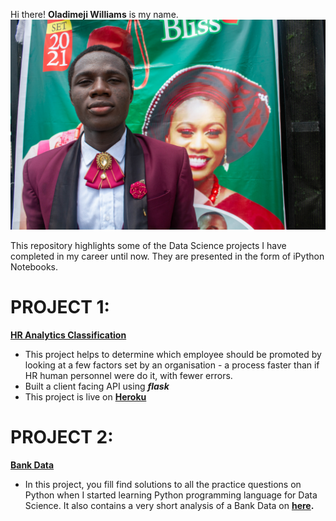 Hi there!
**Oladimeji Williams** is my name.
![Williams Picture](https://github.com/Oladimeji-Williams/images/blob/92408ff899d0ae4eb777d4e95b1c7858979eea10/IMG_1262.jpg)

This repository highlights some of the Data Science projects I have completed in my career until now. They are presented in the form of iPython Notebooks.

# PROJECT 1: 
  **[HR Analytics Classification](https://github.com/Oladimeji-Williams/HRAnalyticsClassification)**
  * This project helps to determine which employee should be promoted by looking at a few factors set by an
organisation - a process faster than if HR human personnel were do it, with fewer errors.
  * Built a client facing API using **_flask_**
  * This project is live on **[Heroku](https://hr-analytics-classification.herokuapp.com)**

# PROJECT 2:
  **[Bank Data](https://github.com/Oladimeji-Williams/Data-Science-ML-With-AiLeadTech)**
  * In this project, you fill find solutions to all the practice questions on Python when I started learning Python programming language for Data Science. It also contains a very short analysis of a Bank Data on **[here](https://github.com/Oladimeji-Williams/Data-Science-ML-With-AiLeadTech/blob/main/bankdata_new.ipynb).**
